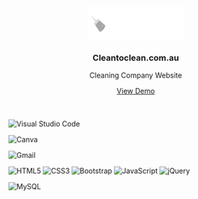 <div align="center">
  <a href="https://github.com/othneildrew/Best-README-Template">
    <img src="assets/imgs/nav-logo.png" alt="Logo" width="190" height="65">
  </a>

  <h3 align="center">Cleantoclean.com.au</h3>

  <p align="center">
    Cleaning Company Website
    <br />
  </p>
  <a  href="https://cleantoclean.com.au" target="_blank" >View Demo</a>
</div>

<br>
<br>

                                                                           
  ![Visual Studio Code](https://img.shields.io/badge/Visual%20Studio%20Code-0078d7.svg?style=for-the-badge&logo=visual-studio-code&logoColor=white)

  ![Canva](https://img.shields.io/badge/Canva-%2300C4CC.svg?style=for-the-badge&logo=Canva&logoColor=white)     

  
  ![Gmail](https://img.shields.io/badge/Gmail-D14836?style=for-the-badge&logo=gmail&logoColor=white)
    
  ![HTML5](https://img.shields.io/badge/html5-%23E34F26.svg?style=for-the-badge&logo=html5&logoColor=white)
  ![CSS3](https://img.shields.io/badge/css3-%231572B6.svg?style=for-the-badge&logo=css3&logoColor=white)
  ![Bootstrap](https://img.shields.io/badge/bootstrap-%23563D7C.svg?style=for-the-badge&logo=bootstrap&logoColor=white)
 	![JavaScript](https://img.shields.io/badge/javascript-%23323330.svg?style=for-the-badge&logo=javascript&logoColor=%23F7DF1E)
  ![jQuery](https://img.shields.io/badge/jquery-%230769AD.svg?style=for-the-badge&logo=jquery&logoColor=white)
 

  ![MySQL](https://img.shields.io/badge/mysql-%2300f.svg?style=for-the-badge&logo=mysql&logoColor=white)


